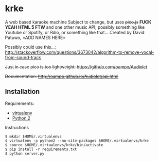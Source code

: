 # krke
A web based karaoke machine
Subject to change, but uses ~~pico.js~~ **FUCK YEAH HTML 5 FTW** and one other music API, possibly something like Youtube or Spotify, or Rdio, or something like that...
Created by David Patuwo, =ADD NAMES HERE=

Possibly could use this...: http://stackoverflow.com/questions/3673042/algorithm-to-remove-vocal-from-sound-track

~~Just in case pico is too lightweight: https://github.com/oampo/Audiolet~~

~~Documentation: http://oampo.github.io/Audiolet/api.html~~

## Installation

Requirements:

* [virtualenv](https://virtualenv.pypa.io/en/latest/)
* [Python 2](https://www.python.org/)

Instructions

```shell
$ mkdir $HOME/.virtualenvs
$ virtualenv -p python2 --no-site-packages $HOME/.virtualenvs/krke
$ source $HOME/.virtualenvs/krke/bin/activate
$ pip install -r requirements.txt
$ python server.py
```
